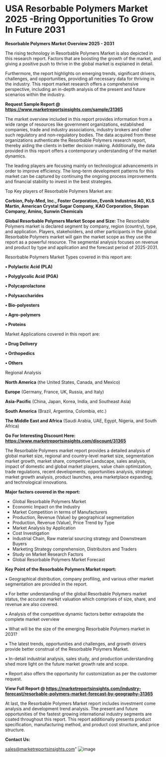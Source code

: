  # USA Resorbable Polymers Market 2025 -Bring Opportunities To Grow In Future 2031

<Strong> Resorbable Polymers Market Overview 2025 - 2031</strong>

The rising technology in Resorbable Polymers Market is also depicted in this research report. Factors that are boosting the growth of the market, and giving a positive push to thrive in the global market is explained in detail.

Furthermore, the report highlights on emerging trends, significant drivers, challenges, and opportunities, providing all necessary data for thriving in the industry. This report market research offers a comprehensive perspective, including an in-depth analysis of the present and future scenarios within the industry.

<strong>Request Sample Report @ <a href=https://www.marketreportsinsights.com/sample/31365>https://www.marketreportsinsights.com/sample/31365</a></strong>

The market overview included in this report provides information from a wide range of resources like government organizations, established companies, trade and industry associations, industry brokers and other such regulatory and non-regulatory bodies. The data acquired from these organizations authenticate the Resorbable Polymers research report, thereby aiding the clients in better decision making. Additionally, the data provided in this report offers a contemporary understanding of the market dynamics.

The leading players are focusing mainly on technological advancements in order to improve efficiency. The long-term development patterns for this market can be captured by continuing the ongoing process improvements and financial stability to invest in the best strategies.

Top Key players of Resorbable Polymers Market are:

<strong>Corbion, Poly-Med, Inc., Foster Corporation, Evonik Industries AG, KLS Martin, American Crystal Sugar Company, KAO Corporation, Stepan Company, Amino, Sunwin Chemicals</strong>

<strong><b>Global Resorbable Polymers Market Scope and Size:</b></strong>
The Resorbable Polymers market is declared segment by company, region (country), type, and application. Players, stakeholders, and other participants in the global Resorbable Polymers market will gain the market scope as they use the report as a powerful resource. The segmental analysis focuses on revenue and product by type and application and the forecast period of 2025-2031.

Resorbable Polymers Market Types covered in this report are:

<strong>• Polylactic Acid (PLA)

• Polyglycolic Acid (PGA)

• Polycaprolactone

• Polysaccharides

• Bio-polyesters

• Agro-polymers

• Proteins</strong>

Market Applications covered in this report are:

<strong>• Drug Delivery

• Orthopedics

• Others</strong> 

Regional Analysis

<strong>North America</strong> (the United States, Canada, and Mexico)

<strong>Europe</strong> (Germany, France, UK, Russia, and Italy)

<strong>Asia-Pacific</strong> (China, Japan, Korea, India, and Southeast Asia)

<strong>South America</strong> (Brazil, Argentina, Colombia, etc.)

<strong>The Middle East and Africa</strong> (Saudi Arabia, UAE, Egypt, Nigeria, and South Africa)

<strong>Go For Interesting Discount Here: <a href=https://www.marketreportsinsights.com/discount/31365>https://www.marketreportsinsights.com/discount/31365</a></strong>

The Resorbable Polymers market report provides a detailed analysis of global market size, regional and country-level market size, segmentation market growth, market share, competitive Landscape, sales analysis, impact of domestic and global market players, value chain optimization, trade regulations, recent developments, opportunities analysis, strategic market growth analysis, product launches, area marketplace expanding, and technological innovations.

<strong><b>Major factors covered in the report:</b></strong>
<ul>
  <li>Global Resorbable Polymers Market </li>
  <li>Economic Impact on the Industry</li>
  <li>Market Competition in terms of Manufacturers</li>
  <li>Production, Revenue (Value) by geographical segmentation</li>
  <li>Production, Revenue (Value), Price Trend by Type</li>
  <li>Market Analysis by Application</li>
  <li>Cost Investigation</li>
  <li>Industrial Chain, Raw material sourcing strategy and Downstream Buyers</li>
  <li>Marketing Strategy comprehension, Distributors and Traders</li>
  <li>Study on Market Research Factors</li>
  <li>Global Resorbable Polymers Market Forecast</li>
</ul>

<strong><b>Key Point of the Resorbable Polymers Market report:</b></strong>

• Geographical distribution, company profiling, and various other market segmentation are provided in the report.

• For better understanding of the global Resorbable Polymers market status, the accurate market valuation which comprises of size, share, and revenue are also covered.

• Analysis of the competitive dynamic factors better extrapolate the complete market overview

• What will be the size of the emerging Resorbable Polymers market in 2031?

• The latest trends, opportunities and challenges, and growth drivers provide better construal of the Resorbable Polymers Market.

• In-detail industrial analysis, sales study, and production understanding shed more light on the future market growth rate and scope.

• Report also offers the opportunity for customization as per the customer request.

<strong><b>View Full Report @ <a href=https://marketreportsinsights.com/industry-forecast/resorbable-polymers-market-forecast-by-geography-31365>https://marketreportsinsights.com/industry-forecast/resorbable-polymers-market-forecast-by-geography-31365</a></b></strong>


At last, the Resorbable Polymers Market report includes investment come analysis and development trend analysis. The present and future opportunities of the fastest growing international industry segments are coated throughout this report. This report additionally presents product specification, manufacturing method, and product cost structure, and price structure.

<strong>Contact Us:</strong>

sales@marketreportsinsights.com"
![image](https://github.com/user-attachments/assets/9eaccd64-1e5b-4361-a1eb-f18f309d77fb)
